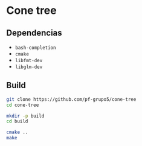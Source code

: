 # Cone tree

## Dependencias

* `bash-completion`
* `cmake`
* `libfmt-dev`
* `libglm-dev`

## Build
``` bash
git clone https://github.com/pf-grupo5/cone-tree
cd cone-tree

mkdir -p build
cd build

cmake ..
make
```
